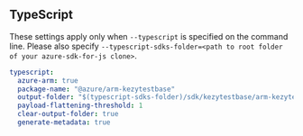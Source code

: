 ## TypeScript

These settings apply only when `--typescript` is specified on the command line.
Please also specify `--typescript-sdks-folder=<path to root folder of your azure-sdk-for-js clone>`.

``` yaml $(typescript)
typescript:
  azure-arm: true
  package-name: "@azure/arm-kezytestbase"
  output-folder: "$(typescript-sdks-folder)/sdk/kezytestbase/arm-kezytestbase"
  payload-flattening-threshold: 1
  clear-output-folder: true
  generate-metadata: true
```
